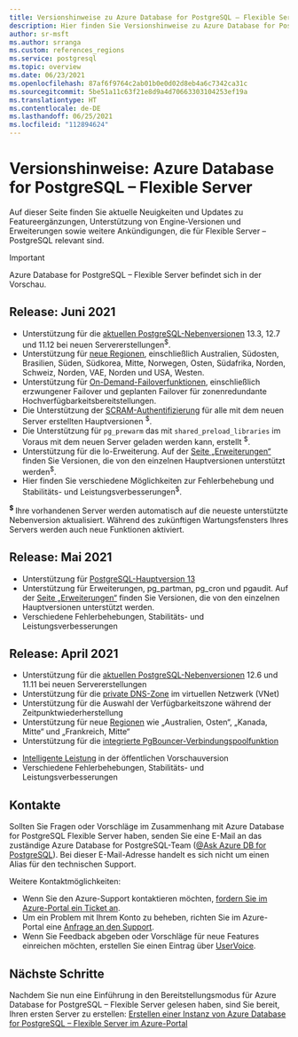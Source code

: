 ```yaml
---
title: Versionshinweise zu Azure Database for PostgreSQL – Flexible Server
description: Hier finden Sie Versionshinweise zu Azure Database for PostgreSQL – Flexible Server.
author: sr-msft
ms.author: srranga
ms.custom: references_regions
ms.service: postgresql
ms.topic: overview
ms.date: 06/23/2021
ms.openlocfilehash: 87af6f9764c2ab01b0e0d02d8eb4a6c7342ca31c
ms.sourcegitcommit: 5be51a11c63f21e8d9a4d70663303104253ef19a
ms.translationtype: HT
ms.contentlocale: de-DE
ms.lasthandoff: 06/25/2021
ms.locfileid: "112894624"
---
```

# <a name="release-notes---azure-database-for-postgresql---flexible-server"></a>Versionshinweise: Azure Database for PostgreSQL – Flexible Server

Auf dieser Seite finden Sie aktuelle Neuigkeiten und Updates zu Featureergänzungen, Unterstützung von Engine-Versionen und Erweiterungen sowie weitere Ankündigungen, die für Flexible Server – PostgreSQL relevant sind.

> [!IMPORTANT]
> Azure Database for PostgreSQL – Flexible Server befindet sich in der Vorschau.

## <a name="release-june-2021"></a>Release: Juni 2021

* Unterstützung für die [aktuellen PostgreSQL-Nebenversionen](./concepts-supported-versions.md) 13.3, 12.7 und 11.12 bei neuen Servererstellungen<sup>$</sup>.
* Unterstützung für [neue Regionen](overview.md#azure-regions), einschließlich Australien, Südosten, Brasilien, Süden, Südkorea, Mitte, Norwegen, Osten, Südafrika, Norden, Schweiz, Norden, VAE, Norden und USA, Westen.
* Unterstützung für [On-Demand-Failoverfunktionen](./concepts-high-availability.md#on-demand-failover), einschließlich erzwungener Failover und geplanten Failover für zonenredundante Hochverfügbarkeitsbereitstellungen.
* Die Unterstützung der [SCRAM-Authentifizierung](how-to-connect-scram.md) für alle mit dem neuen Server erstellten Hauptversionen <sup>$</sup>.
* Die Unterstützung für `pg_prewarm` das mit `shared_preload_libraries` im Voraus mit dem neuen Server geladen werden kann, erstellt <sup>$</sup>.
* Unterstützung für die lo-Erweiterung. Auf der [Seite „Erweiterungen“](./concepts-extensions.md) finden Sie Versionen, die von den einzelnen Hauptversionen unterstützt werden<sup>$</sup>.
* Hier finden Sie verschiedene Möglichkeiten zur Fehlerbehebung und Stabilitäts- und Leistungsverbesserungen<sup>$</sup>.
  
<sup> **$** </sup> Ihre vorhandenen Server werden automatisch auf die neueste unterstützte Nebenversion aktualisiert. Während des zukünftigen Wartungsfensters Ihres Servers werden auch neue Funktionen aktiviert.

## <a name="release-may-2021"></a>Release: Mai 2021

* Unterstützung für [PostgreSQL-Hauptversion 13](./concepts-supported-versions.md)
* Unterstützung für Erweiterungen, pg_partman, pg_cron und pgaudit. Auf der [Seite „Erweiterungen“](./concepts-extensions.md) finden Sie Versionen, die von den einzelnen Hauptversionen unterstützt werden.
* Verschiedene Fehlerbehebungen, Stabilitäts- und Leistungsverbesserungen

## <a name="release-april-2021"></a>Release: April 2021

* Unterstützung für die [aktuellen PostgreSQL-Nebenversionen](./concepts-supported-versions.md) 12.6 und 11.11 bei neuen Servererstellungen
* Unterstützung für die [private DNS-Zone](./concepts-networking.md#private-access-vnet-integration) im virtuellen Netzwerk (VNet)
* Unterstützung für die Auswahl der Verfügbarkeitszone während der Zeitpunktwiederherstellung
* Unterstützung für neue [Regionen](./overview.md#azure-regions) wie „Australien, Osten“, „Kanada, Mitte“ und „Frankreich, Mitte“
* Unterstützung für die [integrierte PgBouncer-Verbindungspoolfunktion](./concepts-pgbouncer.md) 
<!--- * Support for [pglogical](https://github.com/2ndQuadrant/pglogical) extension version 2.3.2. -->
* [Intelligente Leistung](concepts-query-store.md) in der öffentlichen Vorschauversion
* Verschiedene Fehlerbehebungen, Stabilitäts- und Leistungsverbesserungen

## <a name="contacts"></a>Kontakte

Sollten Sie Fragen oder Vorschläge im Zusammenhang mit Azure Database for PostgreSQL Flexible Server haben, senden Sie eine E-Mail an das zuständige Azure Database for PostgreSQL-Team ([@Ask Azure DB for PostgreSQL](mailto:AskAzureDBforPostgreSQL@service.microsoft.com)). Bei dieser E-Mail-Adresse handelt es sich nicht um einen Alias für den technischen Support.

Weitere Kontaktmöglichkeiten:

- Wenn Sie den Azure-Support kontaktieren möchten, [fordern Sie im Azure-Portal ein Ticket an](https://portal.azure.com/?#blade/Microsoft_Azure_Support/HelpAndSupportBlade).
- Um ein Problem mit Ihrem Konto zu beheben, richten Sie im Azure-Portal eine [Anfrage an den Support](https://ms.portal.azure.com/#blade/Microsoft_Azure_Support/HelpAndSupportBlade/newsupportrequest).
- Wenn Sie Feedback abgeben oder Vorschläge für neue Features einreichen möchten, erstellen Sie einen Eintrag über [UserVoice](https://feedback.azure.com/forums/597976-azure-database-for-postgresql).
  

## <a name="next-steps"></a>Nächste Schritte

Nachdem Sie nun eine Einführung in den Bereitstellungsmodus für Azure Database for PostgreSQL – Flexible Server gelesen haben, sind Sie bereit, Ihren ersten Server zu erstellen: [Erstellen einer Instanz von Azure Database for PostgreSQL – Flexible Server im Azure-Portal](./quickstart-create-server-portal.md)